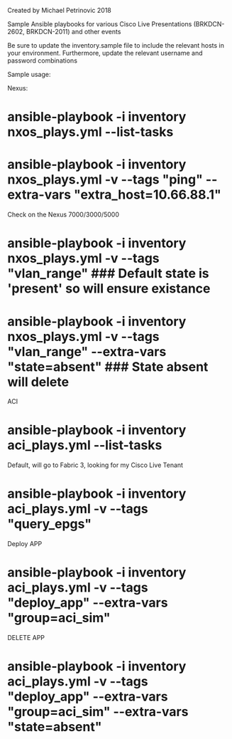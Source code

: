 Created by Michael Petrinovic 2018

Sample Ansible playbooks for various Cisco Live Presentations (BRKDCN-2602, BRKDCN-2011) and other events

Be sure to update the inventory.sample file to include the relevant hosts in your environment. Furthermore, update the relevant username and password combinations


Sample usage:

Nexus:
# ansible-playbook -i inventory nxos_plays.yml --list-tasks

# ansible-playbook -i inventory nxos_plays.yml -v --tags "ping" --extra-vars "extra_host=10.66.88.1"

Check on the Nexus 7000/3000/5000
# ansible-playbook -i inventory nxos_plays.yml -v --tags "vlan_range" ### Default state is 'present' so will ensure existance
# ansible-playbook -i inventory nxos_plays.yml -v --tags "vlan_range" --extra-vars "state=absent"   ### State absent will delete


ACI

# ansible-playbook -i inventory aci_plays.yml --list-tasks

Default, will go to Fabric 3, looking for my Cisco Live Tenant
# ansible-playbook -i inventory aci_plays.yml -v --tags "query_epgs"

Deploy APP
# ansible-playbook -i inventory aci_plays.yml -v --tags "deploy_app" --extra-vars "group=aci_sim"

DELETE APP
# ansible-playbook -i inventory aci_plays.yml -v --tags "deploy_app" --extra-vars "group=aci_sim" --extra-vars "state=absent"
